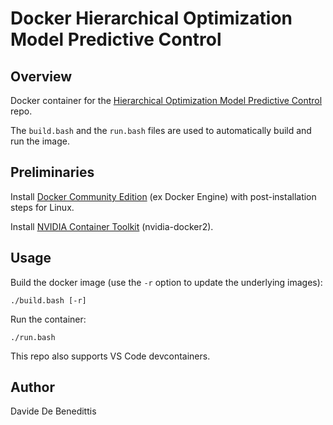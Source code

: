 # Docker Hierarchical Optimization Model Predictive Control

## Overview

Docker container for the [Hierarchical Optimization Model Predictive Control](https://github.com/ddebenedittis/hierarchical_optimization_mpc) repo.

The `build.bash` and the `run.bash` files are used to automatically build and run the image.


## Preliminaries

Install [Docker Community Edition](https://docs.docker.com/engine/install/ubuntu/) (ex Docker Engine) with post-installation steps for Linux.

Install [NVIDIA Container Toolkit](https://docs.nvidia.com/datacenter/cloud-native/container-toolkit/install-guide.html#setting-up-nvidia-container-toolkit) (nvidia-docker2).


## Usage

Build the docker image (use the `-r` option to update the underlying images):
```shell
./build.bash [-r]
```

Run the container:
```shell
./run.bash
```

This repo also supports VS Code devcontainers.


## Author

Davide De Benedittis